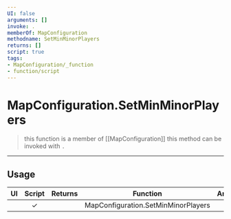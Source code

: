 ```yaml
---
UI: false
arguments: []
invoke: .
memberOf: MapConfiguration
methodname: SetMinMinorPlayers
returns: []
script: true
tags:
- MapConfiguration/_function
- function/script
---
```

# MapConfiguration.SetMinMinorPlayers
> this function is a member of [[MapConfiguration]]
> this method can be invoked with `.`
-----
## Usage
|  UI | Script | Returns | Function | Arguments |
|:---:|:------:|-------:|:--------:|:---------|
| |✓||MapConfiguration.SetMinMinorPlayers||
